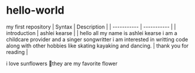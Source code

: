# hello-world
my first repository 
| Syntax | Description |
| ----------- | ----------- |
| introduction | ashlei kearse |
| hello all my name is ashlei kearse i am a childcare provider and a singer songwritter i am interested in writting code along with other hobbies like skating kayaking and dancing. | thank you for reading |


i love sunflowers 🌻they are my favorite flower
